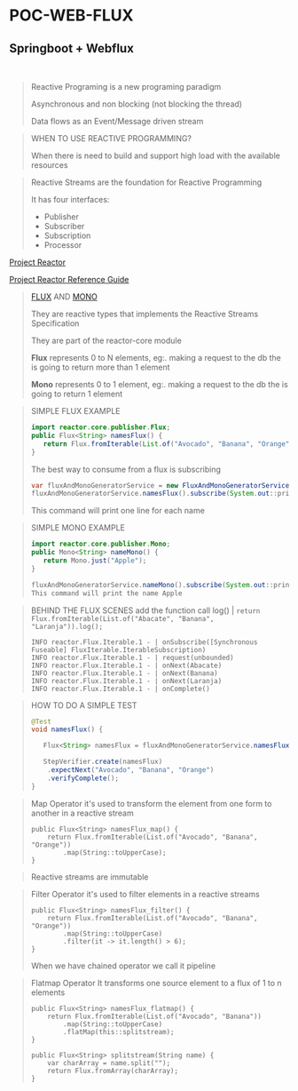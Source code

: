 # POC-WEB-FLUX
## Springboot + Webflux
<br />

> Reactive Programing is a new programing paradigm
> 
> Asynchronous and non blocking (not blocking the thread)
> 
> Data flows as an Event/Message driven stream

> WHEN TO USE REACTIVE PROGRAMMING?
> 
> When there is need to build and support high load with the available resources

> Reactive Streams are the foundation for Reactive Programming
> 
> It has four interfaces:
> - Publisher
> - Subscriber
> - Subscription
> - Processor

[Project Reactor](https://projectreactor.io/)

[Project Reactor Reference Guide](https://projectreactor.io/docs/)

> [FLUX](https://projectreactor.io/docs/core/release/reference/#flux) AND [MONO](https://projectreactor.io/docs/core/release/reference/#mono)
> 
> They are reactive types that implements the Reactive Streams Specification
> 
> They are part of the reactor-core module
> 
> **Flux** represents 0 to N elements, eg:. making a request to the db the is going to return more than 1 element
> 
> **Mono** represents 0 to 1 element, eg:. making a request to the db the is going to return 1 element

> SIMPLE FLUX EXAMPLE
> ~~~java
> import reactor.core.publisher.Flux;
> public Flux<String> namesFlux() {
>    return Flux.fromIterable(List.of("Avocado", "Banana", "Orange"));
> }
>~~~
> The best way to consume from a flux is subscribing
>~~~java
>var fluxAndMonoGeneratorService = new FluxAndMonoGeneratorService();
>fluxAndMonoGeneratorService.namesFlux().subscribe(System.out::println);
>~~~
> This command will print one line for each name

> SIMPLE MONO EXAMPLE
> ~~~java
> import reactor.core.publisher.Mono;
> public Mono<String> nameMono() {
>    return Mono.just("Apple");
> }
> 
> fluxAndMonoGeneratorService.nameMono().subscribe(System.out::println);
> This command will print the name Apple
>~~~

> BEHIND THE FLUX SCENES
> add the function call log() | ```return Flux.fromIterable(List.of("Abacate", "Banana", "Laranja")).log();```
> ~~~
> INFO reactor.Flux.Iterable.1 - | onSubscribe([Synchronous Fuseable] FluxIterable.IterableSubscription)
> INFO reactor.Flux.Iterable.1 - | request(unbounded)
> INFO reactor.Flux.Iterable.1 - | onNext(Abacate)
> INFO reactor.Flux.Iterable.1 - | onNext(Banana)
> INFO reactor.Flux.Iterable.1 - | onNext(Laranja)
> INFO reactor.Flux.Iterable.1 - | onComplete()
>~~~

> HOW TO DO A SIMPLE TEST
>~~~java
> @Test
> void namesFlux() {
>
>    Flux<String> namesFlux = fluxAndMonoGeneratorService.namesFlux();
>
>    StepVerifier.create(namesFlux)
>     .expectNext("Avocado", "Banana", "Orange")
>     .verifyComplete();
> }
>~~~

> Map Operator
> it's used to transform the element from one form to another in a reactive stream
> ~~~
> public Flux<String> namesFlux_map() {
>     return Flux.fromIterable(List.of("Avocado", "Banana", "Orange"))
>         .map(String::toUpperCase);
> }
> ~~~

> Reactive streams are immutable

> Filter Operator
> it's used to filter elements in a reactive streams
> ~~~
> public Flux<String> namesFlux_filter() {
>     return Flux.fromIterable(List.of("Avocado", "Banana", "Orange"))
>         .map(String::toUpperCase)
>         .filter(it -> it.length() > 6);
> }
> ~~~
> When we have chained operator we call it pipeline

> Flatmap Operator
> It transforms one source element to a flux of 1 to n elements
> ~~~
> public Flux<String> namesFlux_flatmap() {
>     return Flux.fromIterable(List.of("Avocado", "Banana"))
>         .map(String::toUpperCase)
>         .flatMap(this::splitstream);
> }
>
> public Flux<String> splitstream(String name) {
>     var charArray = name.split("");
>     return Flux.fromArray(charArray);
>}
> ~~~
